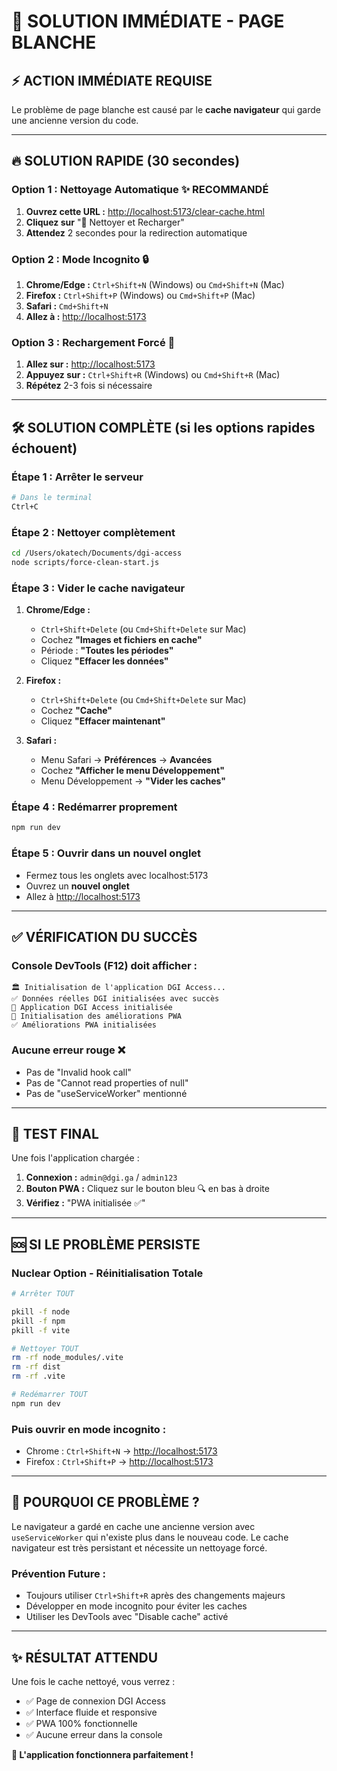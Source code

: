 # 🚨 SOLUTION IMMÉDIATE - PAGE BLANCHE

## ⚡ **ACTION IMMÉDIATE REQUISE**

Le problème de page blanche est causé par le **cache navigateur** qui garde une ancienne version du code.

---

## 🔥 **SOLUTION RAPIDE (30 secondes)**

### **Option 1 : Nettoyage Automatique** ✨ RECOMMANDÉ

1. **Ouvrez cette URL :** <http://localhost:5173/clear-cache.html>
2. **Cliquez sur** "🔄 Nettoyer et Recharger"
3. **Attendez** 2 secondes pour la redirection automatique

### **Option 2 : Mode Incognito** 🔒

1. **Chrome/Edge :** `Ctrl+Shift+N` (Windows) ou `Cmd+Shift+N` (Mac)
2. **Firefox :** `Ctrl+Shift+P` (Windows) ou `Cmd+Shift+P` (Mac)
3. **Safari :** `Cmd+Shift+N`
4. **Allez à :** <http://localhost:5173>

### **Option 3 : Rechargement Forcé** 🔄

1. **Allez sur :** <http://localhost:5173>
2. **Appuyez sur :** `Ctrl+Shift+R` (Windows) ou `Cmd+Shift+R` (Mac)
3. **Répétez** 2-3 fois si nécessaire

---

## 🛠️ **SOLUTION COMPLÈTE (si les options rapides échouent)**

### **Étape 1 : Arrêter le serveur**

```bash
# Dans le terminal
Ctrl+C
```

### **Étape 2 : Nettoyer complètement**

```bash
cd /Users/okatech/Documents/dgi-access
node scripts/force-clean-start.js
```

### **Étape 3 : Vider le cache navigateur**

1. **Chrome/Edge :**
   - `Ctrl+Shift+Delete` (ou `Cmd+Shift+Delete` sur Mac)
   - Cochez **"Images et fichiers en cache"**
   - Période : **"Toutes les périodes"**
   - Cliquez **"Effacer les données"**

2. **Firefox :**
   - `Ctrl+Shift+Delete` (ou `Cmd+Shift+Delete` sur Mac)
   - Cochez **"Cache"**
   - Cliquez **"Effacer maintenant"**

3. **Safari :**
   - Menu Safari → **Préférences** → **Avancées**
   - Cochez **"Afficher le menu Développement"**
   - Menu Développement → **"Vider les caches"**

### **Étape 4 : Redémarrer proprement**

```bash
npm run dev
```

### **Étape 5 : Ouvrir dans un nouvel onglet**

- Fermez tous les onglets avec localhost:5173
- Ouvrez un **nouvel onglet**
- Allez à <http://localhost:5173>

---

## ✅ **VÉRIFICATION DU SUCCÈS**

### **Console DevTools (F12) doit afficher :**

```text
🏛️ Initialisation de l'application DGI Access...
✅ Données réelles DGI initialisées avec succès
🚀 Application DGI Access initialisée
🚀 Initialisation des améliorations PWA
✅ Améliorations PWA initialisées
```

### **Aucune erreur rouge** ❌

- Pas de "Invalid hook call"
- Pas de "Cannot read properties of null"
- Pas de "useServiceWorker" mentionné

---

## 📱 **TEST FINAL**

Une fois l'application chargée :

1. **Connexion :** `admin@dgi.ga` / `admin123`
2. **Bouton PWA :** Cliquez sur le bouton bleu 🔍 en bas à droite
3. **Vérifiez :** "PWA initialisée ✅"

---

## 🆘 **SI LE PROBLÈME PERSISTE**

### **Nuclear Option - Réinitialisation Totale**

```bash
# Arrêter TOUT

pkill -f node
pkill -f npm
pkill -f vite

# Nettoyer TOUT
rm -rf node_modules/.vite
rm -rf dist
rm -rf .vite

# Redémarrer TOUT
npm run dev
```

### **Puis ouvrir en mode incognito :**

- Chrome : `Ctrl+Shift+N` → <http://localhost:5173>
- Firefox : `Ctrl+Shift+P` → <http://localhost:5173>

---

## 🎯 **POURQUOI CE PROBLÈME ?**

Le navigateur a gardé en cache une ancienne version avec `useServiceWorker` qui n'existe plus dans le nouveau code. Le cache navigateur est très persistant et nécessite un nettoyage forcé.

### **Prévention Future :**

- Toujours utiliser `Ctrl+Shift+R` après des changements majeurs
- Développer en mode incognito pour éviter les caches
- Utiliser les DevTools avec "Disable cache" activé

---

## ✨ **RÉSULTAT ATTENDU**

Une fois le cache nettoyé, vous verrez :

- ✅ Page de connexion DGI Access
- ✅ Interface fluide et responsive
- ✅ PWA 100% fonctionnelle
- ✅ Aucune erreur dans la console

**🎉 L'application fonctionnera parfaitement !**
